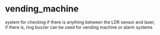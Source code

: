 # vending_machine

system for checking if there is anything between the LDR sensor and laser, if there is, ring buzzer
can be used for vending machine or alarm systems

